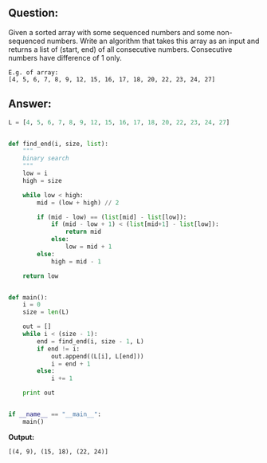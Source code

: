 

## Question:

Given a sorted array with some sequenced numbers and some non-sequenced numbers.
Write an algorithm that takes this array as an input and returns a list of (start, end) of all consecutive numbers.
Consecutive numbers have difference of 1 only.

```
E.g. of array:
[4, 5, 6, 7, 8, 9, 12, 15, 16, 17, 18, 20, 22, 23, 24, 27]
```

## Answer:

```python
L = [4, 5, 6, 7, 8, 9, 12, 15, 16, 17, 18, 20, 22, 23, 24, 27]


def find_end(i, size, list):
    """
    binary search
    """
    low = i
    high = size

    while low < high:
        mid = (low + high) // 2

        if (mid - low) == (list[mid] - list[low]):
            if (mid - low + 1) < (list[mid+1] - list[low]):
                return mid
            else:
                low = mid + 1
        else:
            high = mid - 1

    return low


def main():
    i = 0
    size = len(L)

    out = []
    while i < (size - 1):
        end = find_end(i, size - 1, L)
        if end != i:
            out.append((L[i], L[end]))
            i = end + 1
        else:
            i += 1

    print out


if __name__ == "__main__":
    main()
```

**Output:**

```
[(4, 9), (15, 18), (22, 24)]
```